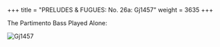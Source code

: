 +++
title = "PRELUDES & FUGUES: No. 26a: Gj1457"
weight = 3635
+++

The Partimento Bass Played Alone:

![Gj1457](/img/26aFenBk6.jpg)

